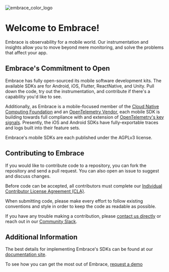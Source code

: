 ![embrace_color_logo](https://github.com/embrace-io/.github/assets/19441/9a7600b1-754e-47bd-bbbf-ba7989e0f8a6)

# Welcome to Embrace!

Embrace is observability for a mobile world. Our instrumentation and insights allow you to move beyond mere monitoring, and solve the problems that affect your app.

## Embrace's Commitment to Open

Embrace has fully open-sourced its mobile software development kits. The available SDKs are for Android, iOS, Flutter, ReactNative, and Unity. Pull down the code, try out the instrumentation, and contribute if there's a capability you'd like to see.

Additionally, as Embrace is a mobile-focused member of the [Cloud Native Computing Foundation](https://www.cncf.io) and an [OpenTelemetry Vendor](https://opentelemetry.io/ecosystem/vendors/), each mobile SDK is building towards full compliance with and extension of [OpenTelemetry's key signals](https://opentelemetry.io/docs/concepts/signals/). Presently, the iOS and Android SDKs have fully-exportable traces and logs built into their feature sets.

Embrace's mobile SDKs are each published under the AGPLv3 license.

## Contributing to Embrace

If you would like to contribute code to a repository, you can fork the repository and send a pull request. You can also open an issue to suggest and discuss changes.

Before code can be accepted, all contributors must complete our [Individual Contributor License Agreement (CLA)](https://forms.gle/SjXadmUcVwh6NrU68).

When submitting code, please make every effort to follow existing conventions and style in order to keep the code as readable as possible.

If you have any trouble making a contribution, please [contact us directly](mailto:support@embrace.io) or reach out in our [Community Slack](https://embraceio-community.slack.com/).

## Additional Information

The best details for implementing Embrace's SDKs can be found at our [documentation site](embrace.io/docs).

To see how you can get the most out of Embrace, [request a demo](https://embrace.io/request-demo/)
